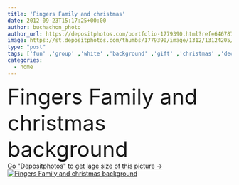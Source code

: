 ```yaml
---
title: 'Fingers Family and christmas'
date: 2012-09-23T15:17:25+00:00
author: buchachon_photo
author_url: https://depositphotos.com/portfolio-1779390.html?ref=64678756
image: https://st.depositphotos.com/thumbs/1779390/image/1312/13124205/api_thumb_450.jpg?forcejpeg=true
type: "post"
tags: ['fun' ,'group' ,'white' ,'background' ,'gift' ,'christmas' ,'decoration' ,'happy' ,'holiday' ,'ribbon' ,'xmas' ,'sign' ,'new' ,'love' ,'palm' ,'girl' ,'female' ,'women' ,'happiness' ,'joy' ,'smile' ,'sweet' ,'child' ,'family' ,'santa' ,'male' ,'face' ,'old' ,'hand' ,'Men' ,'symbol' ,'snow' ,'winter' ,'year' ,'hat' ,'backdrop' ,'concept' ,'idea' ,'icon' ,'message' ,'home' ,'fingers' ,'finger' ,'together' ,'wood' ,'ice' ,'team' ,'embrace' ,'hug' ,'give' ]
categories: 
  - home
---
```

<div aling="center">
            <font size="60"> Fingers Family and christmas background</font>   
</div>
<div>
    <a href='https://st.depositphotos.com/thumbs/1779390/image/1312/13124205/api_thumb_450.jpg?forcejpeg=true?ref=64678756' target=_blank > Go "Depositphotos" to get lage size of this picture ->
        <img href='https://st.depositphotos.com/thumbs/1779390/image/1312/13124205/api_thumb_450.jpg?forcejpeg=true?ref=64678756' src='https://st.depositphotos.com/1779390/1312/i/950/depositphotos_13124205-stock-photo-fingers-family-and-christmas.jpg?forcejpeg=true' alt='Fingers Family and christmas background' >
    </a>
</div>
